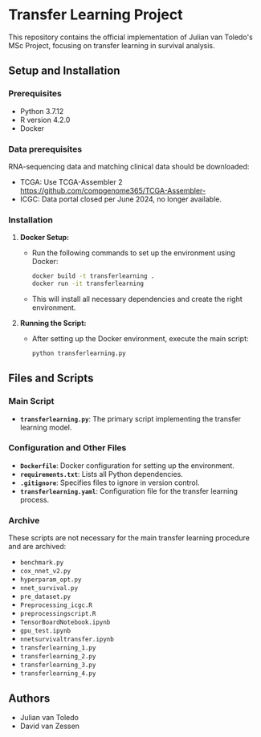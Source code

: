 # Transfer Learning Project

This repository contains the official implementation of Julian van Toledo's MSc Project, focusing on transfer learning in survival analysis.

## Setup and Installation

### Prerequisites
- Python 3.7.12
- R version 4.2.0
- Docker

### Data prerequisites
RNA-sequencing data and matching clinical data should be downloaded:
- TCGA: Use TCGA-Assembler 2 https://github.com/compgenome365/TCGA-Assembler-
- ICGC: Data portal closed per June 2024, no longer available.

### Installation
1. **Docker Setup:**
   - Run the following commands to set up the environment using Docker:
     ```bash
     docker build -t transferlearning .
     docker run -it transferlearning
     ```
   - This will install all necessary dependencies and create the right environment.

2. **Running the Script:**
   - After setting up the Docker environment, execute the main script:
     ```bash
     python transferlearning.py
     ```

## Files and Scripts

### Main Script
- **`transferlearning.py`**: The primary script implementing the transfer learning model.

### Configuration and Other Files
- **`Dockerfile`**: Docker configuration for setting up the environment.
- **`requirements.txt`**: Lists all Python dependencies.
- **`.gitignore`**: Specifies files to ignore in version control.
- **`transferlearning.yaml`**: Configuration file for the transfer learning process.

### Archive
These scripts are not necessary for the main transfer learning procedure and are archived:
- `benchmark.py`
- `cox_nnet_v2.py`
- `hyperparam_opt.py`
- `nnet_survival.py`
- `pre_dataset.py`
- `Preprocessing_icgc.R`
- `preprocessingscript.R`
- `TensorBoardNotebook.ipynb`
- `gpu_test.ipynb`
- `nnetsurvivaltransfer.ipynb`
- `transferlearning_1.py`
- `transferlearning_2.py`
- `transferlearning_3.py`
- `transferlearning_4.py`

## Authors
- Julian van Toledo
- David van Zessen
